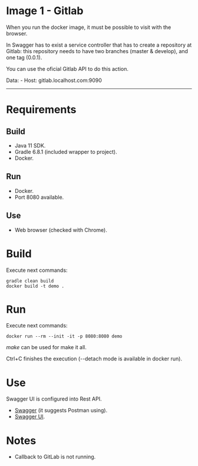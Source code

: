 # Image 1 - Gitlab

When you run the docker image, it must be possible to visit with the browser.

In Swagger has to exist a service controller that has to create a repository at Gitlab: this
repository needs to have two branches (master & develop), and one tag (0.0.1).

You can use the oficial Gitlab API to do this action.

Data:
	- Host: gitlab.localhost.com:9090

------------

# Requirements

## Build

* Java 11 SDK.
* Gradle 6.8.1 (included wrapper to project).
* Docker.

## Run

* Docker.
* Port 8080 available.

## Use

* Web browser (checked with Chrome).

# Build

Execute next commands:

```
gradle clean build
docker build -t demo .
```

# Run

Execute next commands:

```
docker run --rm --init -it -p 8080:8080 demo
```

*make* can be used for make it all.

Ctrl+C finishes the execution (--detach mode is available in docker run).

# Use

Swagger UI is configured into Rest API. 

* [Swagger](http://localhost:8080/v2/api-docs) (it suggests Postman using).
* [Swagger UI](http://localhost:8080/swagger-ui.html).

# Notes

* Callback to GitLab is not running.